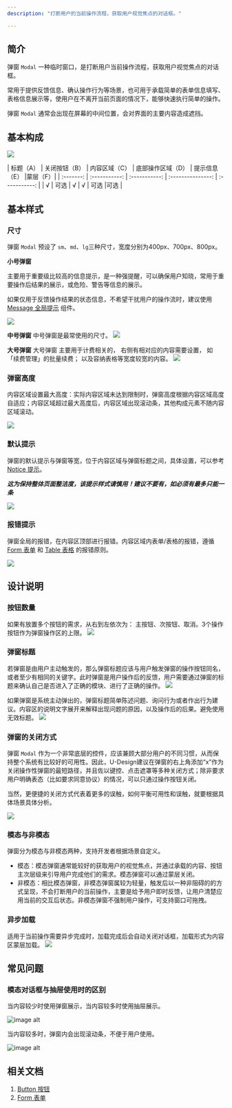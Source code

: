 ```yaml
---
description: "打断用户的当前操作流程，获取用户视觉焦点的对话框。"

---
```


<!--副标题具体写法见源代码模式-->

## 简介

弹窗 `Modal` 一种临时窗口，是打断用户当前操作流程，获取用户视觉焦点的对话框。

常用于提供反馈信息、确认操作行为等场景，也可用于承载简单的表单信息填写、表格信息展示等，使用户在不离开当前页面的情况下，能够快速执行简单的操作。

弹窗 `Modal` 通常会出现在屏幕的中间位置，会对界面的主要内容造成遮挡。



## 基本构成

![](../../../images/Modal/forms_01.png)

| 标题（A） | 关闭按钮（B） | 内容区域（C） | 底部操作区域（D） | 提示信息（E） |蒙层（F）|
| :-------: | :-----------: | :-----------: | :---------------: | :-----------: |
|     √     |       可选       |       √       |         √         |     可选      |可选      |

## 基本样式


### 尺寸

弹窗 `Modal` 预设了 `sm`、`md`、`lg`三种尺寸，宽度分别为400px、700px、800px。


**小号弹窗**

主要用于重要级比较高的信息提示，是一种强提醒，可以确保用户知晓，常用于重要操作后结果的展示，或危险、警告等信息的展示。

如果仅用于反馈操作结果的状态信息，不希望干扰用户的操作流时，建议使用 [Message 全局提示](https://udesign.ucloud.cn/component/Message/) 组件。

![](../../../images/Modal/sm.png)

**中号弹窗**
中号弹窗是最常使用的尺寸。
![](../../../images/Modal/md.png)

**大号弹窗**
大号弹窗
主要用于计费相关的，
右侧有相对应的内容需要设置，
如「续费管理」的批量续费；
以及容纳表格等宽度较宽的内容。
![](../../../images/Modal/lg.png)

### 弹窗高度

内容区域设置最大高度：实际内容区域未达到限制时，弹窗高度根据内容区域高度自适应；内容区域超过最大高度后，内容区域出现滚动条，其他构成元素不随内容区域滚动。 

![](../../../images/Modal/height.png)


### 默认提示

弹窗的默认提示与弹窗等宽，位于内容区域与弹窗标题之间，具体设置，可以参考[Notice 提示](https://udesign.ucloud.cn/component/Notice/)。

***这为保持整体页面整洁度，该提示样式请慎用！建议不要有，如必须有最多只能一条***


![](../../../images/Modal/defaultnotice.png)

### 报错提示

弹窗全局的报错，在内容区顶部进行报错。内容区域内表单/表格的报错，遵循 [Form 表单](https://udesign.ucloud.cn/component/Form/) 和 [Table 表格](https://udesign.ucloud.cn/component/Table/) 的报错原则。

![](../../../images/Modal/errornotice.png)





## 设计说明

### 按钮数量
如果有放置多个按钮的需求，从右到左依次为： 主按钮、次按钮、取消。3个操作按钮作为弹窗操作区的上限。
![](../../../images/Modal/ButtonsNumber.png)

### 弹窗标题

若弹窗是由用户主动触发的，那么弹窗标题应该与用户触发弹窗的操作按钮同名，或者至少有相同的关键字。此时弹窗是用户操作后的反馈，用户需要通过弹窗的标题来确认自己是否进入了正确的模块、进行了正确的操作。
![](../../../images/Modal/title.png)

如果弹窗是系统主动弹出的，弹窗标题简单陈述问题、询问行为或者作出行为建议。内容区的说明文字展开来解释出现问题的原因，以及操作后的后果。避免使用无效标题。
![](../../../images/Modal/title-2.png)

### 弹窗的关闭方式

弹窗 `Modal` 作为一个非常底层的控件，应该兼顾大部分用户的不同习惯，从而保持整个系统有比较好的可用性。因此，U-Design建议在弹窗的右上角添加“x”作为关闭操作性弹窗的最短路径，并且佐以键控、点击遮罩等多种关闭方式；除非要求用户明确表态（比如要求同意协议）的情况，可以只通过操作按钮关闭。

当然，更便捷的关闭方式代表着更多的误触，如何平衡可用性和误触，就要根据具体场景具体分析。

![](../../../images/Modal/close.png)


### 模态与非模态
弹窗分为模态与非模态两种，支持开发者根据场景自定义。
- 模态：模态弹窗通常能较好的获取用户的视觉焦点，并通过承载的内容、按钮主次层级来引导用户完成他们的需求。模态弹窗可以通过蒙层关闭。
- 非模态：相比模态弹窗，非模态弹窗属较为轻量，触发后以一种非阻碍的的方式呈现，不会打断用户的当前操作，主要是给予用户即时反馈，让用户清楚应用当前的交互后状态。非模态弹窗不强制用户操作，可支持窗口可拖拽。

### 异步加载
适用于当前操作需要异步完成时，加载完成后会自动关闭对话框，加载形式为内容区蒙层加载。
![](../../../images/Modal/loading.png)



## 常见问题

### 模态对话框与抽屉使用时的区别

<div class="u-md-flex-without-bg">
   <div class="u-md-mr24">
      <p><i class="u-md-suggested"></i>当内容较少时使用弹窗展示，当内容较多时使用抽屉展示。</p>
      <img src="../../../images/Modal/problems_01.png" alt="image alt" title="desc" />
   </div>
   <div>
      <p><i class="u-md-not-suggested"></i>当内容较多时，弹窗内会出现滚动条，不便于用户使用。</p>
      <img src="../../../images/Modal/problems_02.png" alt="image alt" title="desc" />
   </div>
</div>



## 相关文档

1. [Button 按钮](/component/Button/)
2. [Form 表单](/component/Form/)
